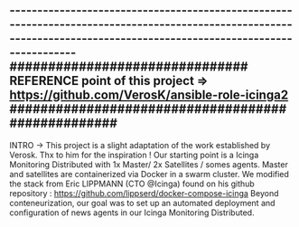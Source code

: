 ---------------------------------------------------------------------------------------------------------------------------------------------------------------------############################### REFERENCE point of this project => https://github.com/VerosK/ansible-role-icinga2  ##################################################
---------------------------------------------------------------------------------------------------------------------------------------------------------------------

INTRO -> This project is a slight adaptation of the work established by Verosk. Thx to him for the inspiration !
Our starting point is a Icinga Monitoring Distributed with 1x Master/ 2x Satellites / somes agents.
Master and satellites are containerized via Docker in a swarm cluster. 
We modified the stack from Eric LIPPMANN (CTO @Icinga) found on his github repository : https://github.com/lippserd/docker-compose-icinga
Beyond conteneurization, our goal was to set up an automated deployment and configuration of news agents in our Icinga Monitoring Distributed.
